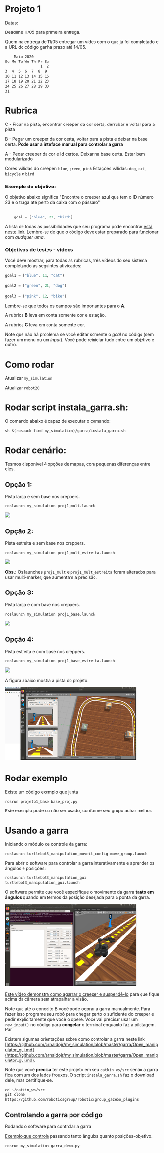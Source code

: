 # Projeto 1

Datas:

Deadline 11/05 para primeira entrega. 

Quem na entrega de 11/05 entregar um vídeo com o que já foi completado  e a URL do código ganha prazo até 14/05. 


        Maio 2020
    Su Mo Tu We Th Fr Sa
                    1  2
    3  4  5  6  7  8  9
    10 11 12 13 14 15 16
    17 18 19 20 21 22 23
    24 25 26 27 28 29 30
    31



# Rubrica


C - Ficar na pista, encontrar creeper da cor certa, derrubar e voltar para a pista

B - Pegar um creeper da cor certa, voltar para a pista e deixar na base certa. **Pode usar a inteface manual para controlar a garra** 

A - Pegar creeper da cor e Id certos. Deixar na base certa. Estar bem modularizado 


Cores válidas do creeper: `blue`, `green`, `pink`
Estações válidas: `dog`, `cat`, `bicycle` e `bird`

### Exemplo de objetivo: 

O objetivo abaixo significa "Encontre o creeper azul que tem o ID número 23 e o traga até perto da caixa com o pássaro"

~~~python

    goal = ["blue", 23, "bird"]

~~~

A lista de todas as possibilidades que seu programa pode encontrar [está neste link](./todas_possibilidades.md). Lembre-se de que o código deve estar preparado para funcionar com *qualquer uma*. 

### Objetivos de testes - vídeos

Você deve mostrar, para todas as rubricas, três vídeos do seu sistema  completando as seguintes atividades:

```python
goal1 = ("blue", 11, "cat")

goal2 = ("green", 21, "dog")

goal3 = ("pink", 12, "bike")
```

Lembre-se que todos os campos são importantes para o **A**.  

A rubrica **B** leva em conta somente cor e estação. 

A rubrica **C** leva em conta somente cor. 

Note que não há problema se você editar somente o *goal* no código (sem fazer um menu ou um *input*). Você pode reiniciar tudo entre um objetivo e outro.

# Como rodar 

Atualizar `my_simulation` 

Atualizar `robot20`  


# Rodar script instala_garra.sh:

O comando abaixo é capaz de executar o comando:

    sh $(rospack find my_simulation)/garra/instala_garra.sh
    

# Rodar cenário:

Tesmos disponivel 4 opções de mapas, com pequenas diferenças entre eles.

## Opção 1:
Pista larga e sem base nos creppers.

    roslaunch my_simulation proj1_mult.launch
    
<img src="https://github.com/arnaldojr/my_simulation/blob/master/garra/img/proj1.png" width=35%></img>


## Opção 2:
Pista estreita e sem base nos creppers.

    roslaunch my_simulation proj1_mult_estreita.launch

<img src="https://github.com/arnaldojr/my_simulation/blob/master/garra/img/proj1_estreita.png" width=35%></img>

**Obs.:** Os launches `proj1_mult` e `proj1_mult_estreita` foram alterados para usar multi-marker, que aumentam a precisão.  

## Opção 3:
Pista larga e com base nos creppers.

    roslaunch my_simulation proj1_base.launch

<img src="https://github.com/arnaldojr/my_simulation/blob/master/garra/img/proj1_base.png" width=35%></img>


## Opção 4:
Pista estreita e com base nos creppers.

    roslaunch my_simulation proj1_base_estreita.launch


<img src="https://github.com/arnaldojr/my_simulation/blob/master/garra/img/proj1_base_estreita.png" width=35%></img>


A figura abaixo mostra a pista do projeto. 

<img src="./pista_estreita_duas_cameras.png" width=85%></img>



# Rodar exemplo 

Existe um código exemplo que junta 

    rosrun projeto1_base base_proj.py

Este exemplo pode ou não ser usado, conforme seu grupo achar melhor. 


# Usando a garra

Iniciando o módulo de controle da garra:

    roslaunch turtlebot3_manipulation_moveit_config move_group.launch

Para abrir o software para controlar a garra interativamente e aprender os ângulos e posições:


    roslaunch turtlebot3_manipulation_gui turtlebot3_manipulation_gui.launch

O software permite que você especifique o movimento da garra **tanto em ângulos** quando em termos da posição desejada para a ponta da garra.

<img src="./ferramenta_manipulador.png" width=85%></img>

[Este vídeo  demonstra como agarrar o creeper e suspendê-lo](https://www.youtube.com/watch?v=Sq5ZDQDoR4w&feature=youtu.be) para que fique acima da câmera sem atrapalhar a visão.


Note que até o conceito B você pode oeprar a garra manualmente. Para fazer isso programe seu robô para chegar perto o suficiente do creeper e pedir explicitamente que você o opere. Você vai precisar usar um `raw_input()` no código para **congelar** o terminal enquanto faz a pilotagem. Par

Existem algumas orientações sobre como controlar a garra neste link [https://github.com/arnaldojr/my_simulation/blob/master/garra/Open_manipulator_gui.md](https://github.com/arnaldojr/my_simulation/blob/master/garra/Open_manipulator_gui.md).

Note que você **precisa** ter este projeto em seu `catkin_ws/src` senão a garra fica com um dos lados frouxos. O script `instala_garra.sh` faz o download dele, mas certifique-se. 

    cd ~/catkin_ws/src
    git clone https://github.com/roboticsgroup/roboticsgroup_gazebo_plugins


## Controlando a garra por código

Rodando o software para controlar a garra

[Exemplo que controla](https://github.com/arnaldojr/my_simulation/blob/master/garra/scripts/garra_demo.py) passando tanto ângulos quanto posições-objetivo. 

    rosrun my_simulation garra_demo.py 






